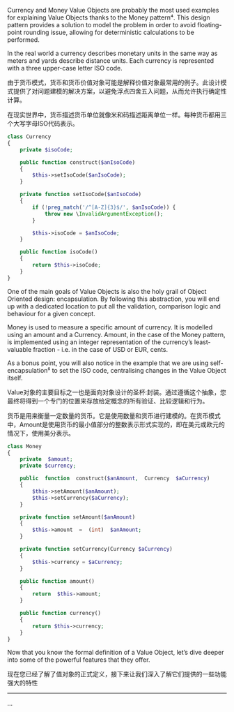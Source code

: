 Currency and Money Value Objects are probably the most used examples for explaining Value Objects thanks to the Money pattern⁴. This design pattern provides a solution to model the problem in order to avoid floating-point rounding issue, allowing for deterministic calculations to be performed.

In the real world a currency describes monetary units in the same way as meters and yards describe distance units. Each currency is represented with a three upper-case letter ISO code.



由于货币模式，货币和货币价值对象可能是解释价值对象最常用的例子。此设计模式提供了对问题建模的解决方案，以避免浮点四舍五入问题，从而允许执行确定性计算。

在现实世界中，货币描述货币单位就像米和码描述距离单位一样。每种货币都用三个大写字母ISO代码表示。

```php
class Currency
{
    private $isoCode;

    public function construct($anIsoCode)
    {
        $this->setIsoCode($anIsoCode);
    }

    private function setIsoCode($anIsoCode)
    {
        if (!preg_match('/^[A-Z]{3}$/', $anIsoCode)) {
            throw new \InvalidArgumentException();
        }

        $this->isoCode = $anIsoCode;
    }

    public function isoCode()
    {
        return $this->isoCode;
    }
}
```

One of the main goals of Value Objects is also the holy grail of Object Oriented design: encapsulation. By following this abstraction, you will end up with a dedicated location to put all the validation, comparison logic and behaviour for a given concept.

Money is used to measure a specific amount of currency. It is modelled using an amount and a Currency. Amount, in the case of the Money pattern, is implemented using an integer representation of the currency’s least-valuable fraction - i.e. in the case of USD or EUR, cents.

As a bonus point, you will also notice in the example that we are using self-encapsulation⁵ to set the ISO code, centralising changes in the Value Object itself.



Value对象的主要目标之一也是面向对象设计的圣杯:封装。通过遵循这个抽象，您最终将得到一个专门的位置来存放给定概念的所有验证、比较逻辑和行为。

货币是用来衡量一定数量的货币。它是使用数量和货币进行建模的。在货币模式中，Amount是使用货币的最小值部分的整数表示形式实现的，即在美元或欧元的情况下，使用美分表示。



```php
class Money
{
    private  $amount;
    private $currency;

    public  function  construct($anAmount,  Currency  $aCurrency)
    {
        $this->setAmount($anAmount);
        $this->setCurrency($aCurrency);
    }

    private function setAmount($anAmount)
    {
        $this->amount  =  (int)  $anAmount;
    }

    private function setCurrency(Currency $aCurrency)
    {
        $this->currency = $aCurrency;
    }

    public function amount()
    {
        return  $this->amount;
    }

    public function currency()
    {
        return $this->currency;
    }
}
```

Now that you know the formal definition of a Value Object, let’s dive deeper into some of the powerful features that they offer.



现在您已经了解了值对象的正式定义，接下来让我们深入了解它们提供的一些功能强大的特性

---

...


